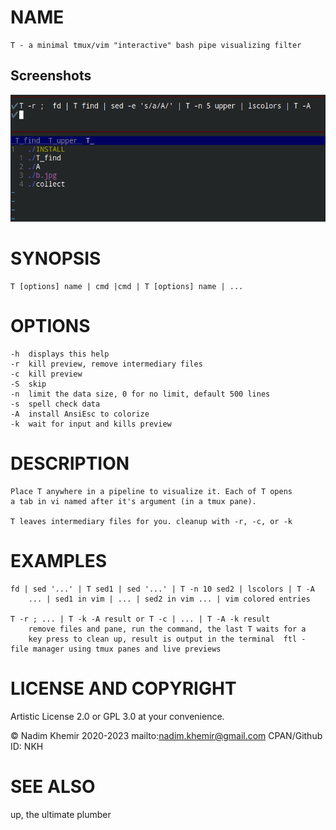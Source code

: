 # NAME

	T - a minimal tmux/vim "interactive" bash pipe visualizing filter
## Screenshots

![Screenshot](https://github.com/nkh/tpd/blob/main/screenshots/ss1.png)

# SYNOPSIS
	T [options] name | cmd |cmd | T [options] name | ...

# OPTIONS
	-h	displays this help
	-r	kill preview, remove intermediary files
	-c	kill preview
	-S	skip
	-n	limit the data size, 0 for no limit, default 500 lines
	-s	spell check data
	-A	install AnsiEsc to colorize
	-k	wait for input and kills preview

# DESCRIPTION
	Place T anywhere in a pipeline to visualize it. Each of T opens
	a tab in vi named after it's argument (in a tmux pane). 
	
	T leaves intermediary files for you. cleanup with -r, -c, or -k 

# EXAMPLES

	fd | sed '...' | T sed1 | sed '...' | T -n 10 sed2 | lscolors | T -A
		... | sed1 in vim | ... | sed2 in vim ... | vim colored entries
	
	T -r ; ... | T -k -A result or T -c | ... | T -A -k result
		remove files and pane, run the command, the last T waits for a
		key press to clean up, result is output in the terminal  ftl - file manager using tmux panes and live previews

# LICENSE AND COPYRIGHT

Artistic License 2.0 or GPL 3.0 at your convenience.

© Nadim Khemir 2020-2023
mailto:nadim.khemir@gmail.com
CPAN/Github ID: NKH

# SEE ALSO

up, the ultimate plumber
